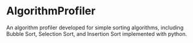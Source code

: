 # AlgorithmProfiler
An algorithm profiler developed for simple sorting algorithms, including Bubble Sort, Selection Sort, and Insertion Sort implemented with python.
